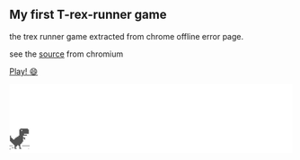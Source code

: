 ## My first T-rex-runner game

the trex runner game extracted from chrome offline error page.

see the [source](https://cs.chromium.org/chromium/src/components/neterror/resources/offline.js?q=t-rex+package:%5Echromium$&dr=C&l=7) from chromium


[Play! :smile: ](https://sir0din.github.io/dingame/)

![chrome offline game cast](assets/screenshot.gif)


